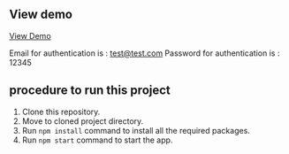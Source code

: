 ## View demo

[View Demo](https://react-captcha.web.app/)

Email for authentication is : test@test.com
Password for authentication is : 12345

## procedure to run this project

1. Clone this repository.
2. Move to cloned project directory.
3. Run `npm install` command to install all the required packages.
4. Run `npm start` command to start the app.
